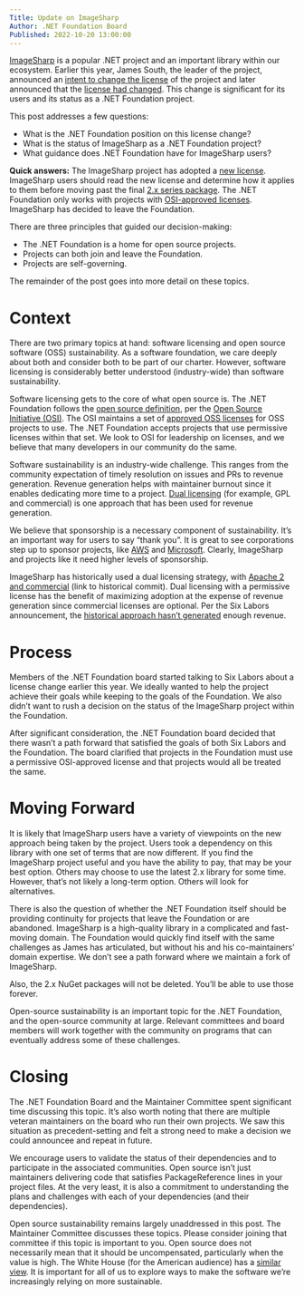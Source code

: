 ```yaml
---
Title: Update on ImageSharp
Author: .NET Foundation Board
Published: 2022-10-20 13:00:00
---
```


[ImageSharp](https://github.com/SixLabors/ImageSharp) is a popular .NET project and an important library within our ecosystem. Earlier this year, James South, the leader of the project, announced an [intent to change the license](https://twitter.com/James_M_South/status/1536190455255207936) of the project and later announced that the [license had changed](https://twitter.com/SixLabors/status/1548271228007301120). This change is significant for its users and its status as a .NET Foundation project.

This post addresses a few questions:

-   What is the .NET Foundation position on this license change?
-   What is the status of ImageSharp as a .NET Foundation project?
-   What guidance does .NET Foundation have for ImageSharp users?

**Quick answers:** The ImageSharp project has adopted a [new license](https://github.com/SixLabors/ImageSharp/blob/main/README.md#license). ImageSharp users should read the new license and determine how it applies to them before moving past the final [2.x series package](https://www.nuget.org/packages/SixLabors.ImageSharp/2.1.3). The .NET Foundation only works with projects with [OSI-approved licenses](https://opensource.org/licenses). ImageSharp has decided to leave the Foundation.

There are three principles that guided our decision-making:

-   The .NET Foundation is a home for open source projects.
-   Projects can both join and leave the Foundation.
-   Projects are self-governing.

The remainder of the post goes into more detail on these topics.

# Context

There are two primary topics at hand: software licensing and open source software (OSS) sustainability. As a software foundation, we care deeply about both and consider both to be part of our charter. However, software licensing is considerably better understood (industry-wide) than software sustainability.

Software licensing gets to the core of what open source is. The .NET Foundation follows the [open source definition](https://opensource.org/osd), per the [Open Source Initiative (OSI)](https://opensource.org/). The OSI maintains a set of [approved OSS licenses](https://opensource.org/licenses) for OSS projects to use. The .NET Foundation accepts projects that use permissive licenses within that set. We look to OSI for leadership on licenses, and we believe that many developers in our community do the same.

Software sustainability is an industry-wide challenge. This ranges from the community expectation of timely resolution on issues and PRs to revenue generation. Revenue generation helps with maintainer burnout since it enables dedicating more time to a project. [Dual licensing](https://ayende.com/blog/186147-A/making-money-from-open-source-software-how-we-do-it) (for example, GPL and commercial) is one approach that has been used for revenue generation.

We believe that sponsorship is a necessary component of sustainability. It’s an important way for users to say “thank you”. It is great to see corporations step up to sponsor projects, like [AWS](https://twitter.com/James_M_South/status/1582625737386778625) and [Microsoft](https://twitter.com/James_M_South/status/1293827661903671297). Clearly, ImageSharp and projects like it need higher levels of sponsorship.

ImageSharp has historically used a dual licensing strategy, with [Apache 2 and commercial](https://github.com/SixLabors/ImageSharp/blob/cb3d073fa6ffaeada0c6ba35745542d225c2d541/README.md#license) (link to historical commit). Dual licensing with a permissive license has the benefit of maximizing adoption at the expense of revenue generation since commercial licenses are optional. Per the Six Labors announcement, the [historical approach hasn’t generated](https://sixlabors.com/posts/license-changes/) enough revenue.

# Process

Members of the .NET Foundation board started talking to Six Labors about a license change earlier this year. We ideally wanted to help the project achieve their goals while keeping to the goals of the Foundation. We also didn’t want to rush a decision on the status of the ImageSharp project within the Foundation.

After significant consideration, the .NET Foundation board decided that there wasn’t a path forward that satisfied the goals of both Six Labors and the Foundation. The board clarified that projects in the Foundation must use a permissive OSI-approved license and that projects would all be treated the same.

# Moving Forward

It is likely that ImageSharp users have a variety of viewpoints on the new approach being taken by the project. Users took a dependency on this library with one set of terms that are now different. If you find the ImageSharp project useful and you have the ability to pay, that may be your best option. Others may choose to use the latest 2.x library for some time. However, that’s not likely a long-term option. Others will look for alternatives.

There is also the question of whether the .NET Foundation itself should be providing continuity for projects that leave the Foundation or are abandoned. ImageSharp is a high-quality library in a complicated and fast-moving domain. The Foundation would quickly find itself with the same challenges as James has articulated, but without his and his co-maintainers’ domain expertise. We don’t see a path forward where we maintain a fork of ImageSharp.

Also, the 2.x NuGet packages will not be deleted. You’ll be able to use those forever.

Open-source sustainability is an important topic for the .NET Foundation, and the open-source community at large. Relevant committees and board members will work together with the community on programs that can eventually address some of these challenges.

# Closing

The .NET Foundation Board and the Maintainer Committee spent significant time discussing this topic. It’s also worth noting that there are multiple veteran maintainers on the board who run their own projects. We saw this situation as precedent-setting and felt a strong need to make a decision we could announcee and repeat in future.

We encourage users to validate the status of their dependencies and to participate in the associated communities. Open source isn’t just maintainers delivering code that satisfies PackageReference lines in your project files. At the very least, it is also a commitment to understanding the plans and challenges with each of your dependencies (and their dependencies).

Open source sustainability remains largely unaddressed in this post. The Maintainer Committee discusses these topics. Please consider joining that committee if this topic is important to you. Open source does not necessarily mean that it should be uncompensated, particularly when the value is high. The White House (for the American audience) has a [similar view](https://www.whitehouse.gov/briefing-room/statements-releases/2022/01/13/readout-of-white-house-meeting-on-software-security/). It is important for all of us to explore ways to make the software we’re increasingly relying on more sustainable.
